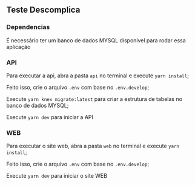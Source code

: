 ## Teste Descomplica

### Dependencias

É necessário ter um banco de dados MYSQL disponível para rodar essa aplicação

### API

Para executar a api, abra a pasta `api` no terminal e execute `yarn install`;

Feito isso, crie o arquivo `.env` com base no `.env.develop`;

Execute `yarn knex migrate:latest` para criar a estrutura de tabelas no banco de dados MYSQL;

Execute `yarn dev` para iniciar a API

### WEB

Para executar o site web, abra a pasta `web` no terminal e execute `yarn install`;

Feito isso, crie o arquivo `.env` com base no `.env.develop`;

Execute `yarn dev` para iniciar o site WEB
